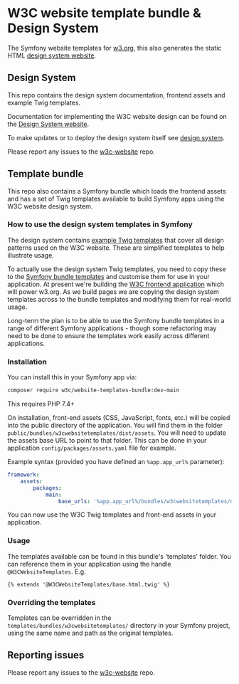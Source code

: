 # W3C website template bundle & Design System

The Symfony website templates for [w3.org](https://github.com/w3c/w3c-website-frontend), this also generates the
static HTML [design system website](https://design-system.w3.org/).

## Design System

This repo contains the design system documentation, frontend assets and example Twig templates. 

Documentation for implementing the W3C website design can be found on the [Design System website](https://design-system.w3.org/).

To make updates or to deploy the design system itself see [design system](design-system.md).

Please report any issues to the [w3c-website](https://github.com/w3c/w3c-website/issues) repo.

## Template bundle

This repo also contains a Symfony bundle which loads the frontend assets and has a set of Twig templates available 
to build Symfony apps using the W3C website design system.

### How to use the design system templates in Symfony

The design system contains [example Twig templates](design-system-templates) that cover all design patterns used
on the W3C website. These are simplified templates to help illustrate usage. 

To actually use the design system Twig templates, you need to copy these to the [Symfony bundle templates](templates) 
and customise them for use in your application. At present we're building the 
[W3C frontend application](https://github.com/w3c/w3c-website-frontend) which will power 
w3.org. As we build pages we are copying the design system templates across to the bundle templates 
and modifying them for real-world usage. 

Long-term the plan is to be able to use the Symfony bundle templates in a range of different 
Symfony applications - though some refactoring may need to be done to ensure the templates work easily 
across different applications.

### Installation

You can install this in your Symfony app via:

```bash
composer require w3c/website-templates-bundle:dev-main
```

This requires PHP 7.4+

On installation, front-end assets (CSS, JavaScript, fonts, etc.) will be copied into the public directory of the application.
You will find them in the folder `public/bundles/w3cwebsitetemplates/dist/assets`.
You will need to update the assets base URL to point to that folder. This can be done in your application `config/packages/assets.yaml` file for example.

Example syntax (provided you have defined an `%app.app_url%` parameter):

```yaml
framework:
    assets:
        packages:
            main:
                base_urls: '%app.app_url%/bundles/w3cwebsitetemplates/dist/assets/'
```
You can now use the W3C Twig templates and front-end assets in your application.

### Usage

The templates available can be found in this bundle's 'templates' folder. You can reference them in your application using the
handle `@W3CWebsiteTemplates`. E.g.

```twig
{% extends '@W3CWebsiteTemplates/base.html.twig' %}
```

### Overriding the templates

Templates can be overridden in the `templates/bundles/w3cwebsitetemplates/` directory in your 
Symfony project, using the same name and path as the original templates.

## Reporting issues

Please report any issues to the [w3c-website](https://github.com/w3c/w3c-website/issues) repo.
